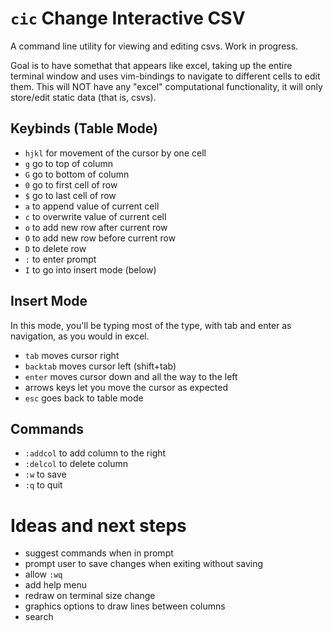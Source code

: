 # `cic` Change Interactive CSV

A command line utility for viewing and editing csvs.  Work in progress.

Goal is to have somethat that appears like excel, taking up the entire terminal window and uses vim-bindings to navigate to different cells to edit them.  This will NOT have any "excel" computational functionality, it will only store/edit static data (that is, csvs).

## Keybinds (Table Mode)

* `hjkl` for movement of the cursor by one cell
* `g` go to top of column
* `G` go to bottom of column
* `0` go to first cell of row
* `$` go to last cell of row
* `a` to append value of current cell
* `c` to overwrite value of current cell
* `o` to add new row after current row
* `O` to add new row before current row
* `D` to delete row
* `:` to enter prompt
* `I` to go into insert mode (below)

## Insert Mode

In this mode, you'll be typing most of the type, with tab and enter as navigation, as you would in excel.

* `tab` moves cursor right
* `backtab` moves cursor left (shift+tab)
* `enter` moves cursor down and all the way to the left
* arrows keys let you move the cursor as expected
* `esc` goes back to table mode

## Commands

* `:addcol` to add column to the right
* `:delcol` to delete column
* `:w` to save
* `:q` to quit

# Ideas and next steps

* suggest commands when in prompt
* prompt user to save changes when exiting without saving
* allow `:wq`
* add help menu
* redraw on terminal size change
* graphics options to draw lines between columns
* search
